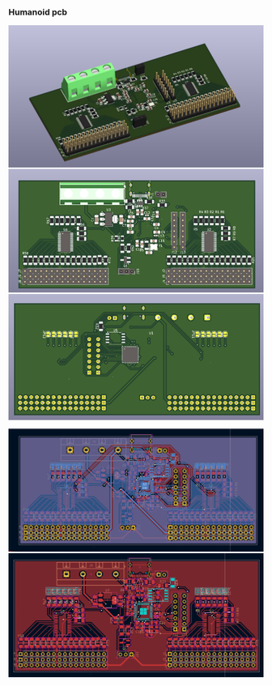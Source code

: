 ### Humanoid pcb
![](./Images/3d.png)
![](./Images/front3d.png)
![](./Images/back3d.png)

![](./Images/front.png)  
![](./Images/back.png)
